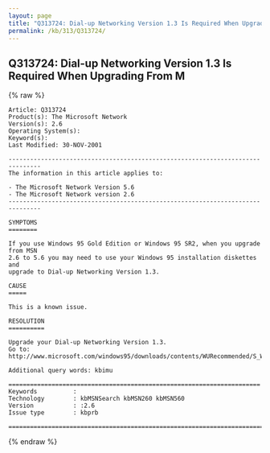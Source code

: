 ```yaml
---
layout: page
title: "Q313724: Dial-up Networking Version 1.3 Is Required When Upgrading From M"
permalink: /kb/313/Q313724/
---
```


## Q313724: Dial-up Networking Version 1.3 Is Required When Upgrading From M

{% raw %}

	Article: Q313724
	Product(s): The Microsoft Network
	Version(s): 2.6
	Operating System(s): 
	Keyword(s): 
	Last Modified: 30-NOV-2001
	
	-------------------------------------------------------------------------------
	The information in this article applies to:
	
	- The Microsoft Network Version 5.6 
	- The Microsoft Network version 2.6 
	-------------------------------------------------------------------------------
	
	SYMPTOMS
	========
	
	If you use Windows 95 Gold Edition or Windows 95 SR2, when you upgrade from MSN
	2.6 to 5.6 you may need to use your Windows 95 installation diskettes and
	upgrade to Dial-up Networking Version 1.3.
	
	CAUSE
	=====
	
	This is a known issue.
	
	RESOLUTION
	==========
	
	Upgrade your Dial-up Networking Version 1.3.
	Go to:
	http://www.microsoft.com/windows95/downloads/contents/WURecommended/S_WUNetworking/dun13win95/Default.asp
	
	Additional query words: kbimu
	
	======================================================================
	Keywords          :  
	Technology        : kbMSNSearch kbMSN260 kbMSN560
	Version           : :2.6
	Issue type        : kbprb
	
	=============================================================================
	

{% endraw %}
